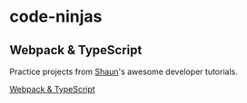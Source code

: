 # code-ninjas

## Webpack & TypeScript

Practice projects from [Shaun](https://github.com/iamshaunjp)'s awesome developer tutorials.

[Webpack & TypeScript](https://www.youtube.com/watch?v=sOUhEJeJ-kI&list=PL4cUxeGkcC9hOkGbwzgYFmaxB0WiduYJC)
